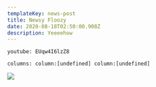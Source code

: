 ```yaml
---
templateKey: news-post
title: Newsy Floozy
date: 2020-08-18T02:50:00.908Z
description: Yeeeehow
---
```

`youtube: EUqw4I6lzZ8`

`columns: column:[undefined] column:[undefined]`

![](/img/bcard_03_600x1800.jpg)
